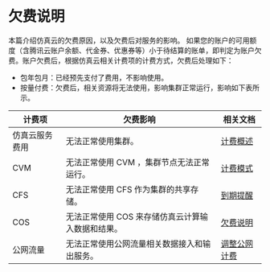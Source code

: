 #  欠费说明

本篇介绍仿真云的欠费原因，以及欠费后对服务的影响。
如果您的账户的可用额度（含腾讯云账户余额、代金券、优惠券等）小于待结算的账单，即判定为账户欠费。账户欠费后，根据仿真云相关计费项的计费方式，欠费后处理如下：

- 包年包月：已经预先支付了费用，不影响使用。
- 按量付费：欠费后，相关资源将无法使用，影响集群正常运行，影响如下表所示。

|计费项|欠费影响|相关文档|
|---|----|------------|
|仿真云服务费用|无法正常使用集群。|[计费概述](https://cloud.tencent.com/document/product/213/2179)|
|CVM|无法正常使用 CVM ，集群节点无法正常运行。|[计费模式](https://cloud.tencent.com/document/product/213/2180)|
|CFS|无法正常使用 CFS 作为集群的共享存储。|[到期提醒](https://cloud.tencent.com/document/product/582/9554)|
|COS|无法正常使用 COS 来存储仿真云计算输入数据和结果。|[欠费说明](https://cloud.tencent.com/document/product/436/10044)|
|公网流量|无法正常使用公网流量相关数据接入和输出服务。|[调整公网计费](https://cloud.tencent.com/document/product/213/10580)|